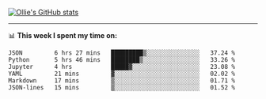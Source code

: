 <!--
**icedpanda/icedpanda** is a ✨ _special_ ✨ repository because its `README.md` (this file) appears on your GitHub profile.

Here are some ideas to get you started:

- 🔭 I’m currently working on ...
- 🌱 I’m currently learning ...
- 👯 I’m looking to collaborate on ...
- 🤔 I’m looking for help with ...
- 💬 Ask me about ...
- 📫 How to reach me: ...
- 😄 Pronouns: ...
- ⚡ Fun fact: ...
-->
[![Ollie's GitHub stats](https://github-readme-stats-icedpanda.vercel.app/api?username=icedpanda&count_private=true&show_icons=true)](https://github.com/icedpanda)

---
📊 **This week I spent my time on:**
<!--START_SECTION:waka-->

```text
JSON         6 hrs 27 mins   █████████▒░░░░░░░░░░░░░░░   37.24 %
Python       5 hrs 46 mins   ████████▒░░░░░░░░░░░░░░░░   33.26 %
Jupyter      4 hrs           █████▓░░░░░░░░░░░░░░░░░░░   23.08 %
YAML         21 mins         ▓░░░░░░░░░░░░░░░░░░░░░░░░   02.02 %
Markdown     17 mins         ▒░░░░░░░░░░░░░░░░░░░░░░░░   01.71 %
JSON-lines   15 mins         ▒░░░░░░░░░░░░░░░░░░░░░░░░   01.52 %
```

<!--END_SECTION:waka-->
